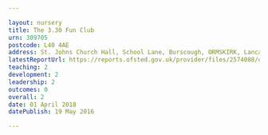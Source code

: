 ```yaml
---

layout: nursery
title: The 3.30 Fun Club
urn: 309705
postcode: L40 4AE
address: St. Johns Church Hall, School Lane, Burscough, ORMSKIRK, Lancashire, L40 4AE
latestReportUrl: https://reports.ofsted.gov.uk/provider/files/2574088/urn/309705.pdf
teaching: 2
development: 2
leadership: 2
outcomes: 0
overall: 2
date: 01 April 2018 
datePublish: 19 May 2016

---
```


